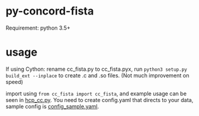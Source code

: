 # py-concord-fista

Requirement: python 3.5+

# usage

If using Cython: rename cc_fista.py to cc_fista.pyx, run ```python3 setup.py build_ext --inplace``` to create .c and .so files. (Not much improvement on speed)

import using ```from cc_fista import cc_fista```, and example usage can be seen in [hcp_cc.py](hcp_cc.py). You need to create config.yaml that directs to your data, sample config is [config_sample.yaml](config_sample.yaml).